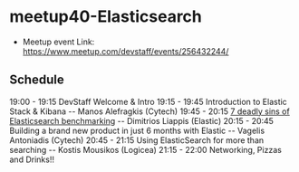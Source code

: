 # meetup40-Elasticsearch

* Meetup event Link: https://www.meetup.com/devstaff/events/256432244/

## Schedule

19:00 - 19:15 DevStaff Welcome & Intro
19:15 - 19:45 Introduction to Elastic Stack & Kibana -- Manos Alefragkis (Cytech)
19:45 - 20:15 [7 deadly sins of Elasticsearch benchmarking](https://www.elastic.co/elasticon/conf/2018/sf/the-seven-deadly-sins-of-elasticsearch-benchmarking)  --  Dimitrios Liappis (Elastic)
20:15 - 20:45 Building a brand new product in just 6 months with Elastic -- Vagelis Antoniadis (Cytech)
20:45 - 21:15 Using ElasticSearch for more than searching -- Kostis Mousikos (Logicea)
21:15 - 22:00 Networking, Pizzas and Drinks!!
